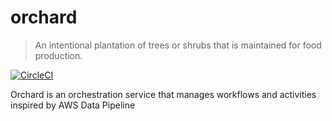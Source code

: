 # orchard

> An intentional plantation of trees or shrubs that is maintained for food production.

[![CircleCI](https://circleci.com/gh/salesforce/orchard.svg?style=svg)](https://circleci.com/gh/salesforce/orchard)

Orchard is an orchestration service that manages workflows and activities
inspired by AWS Data Pipeline
